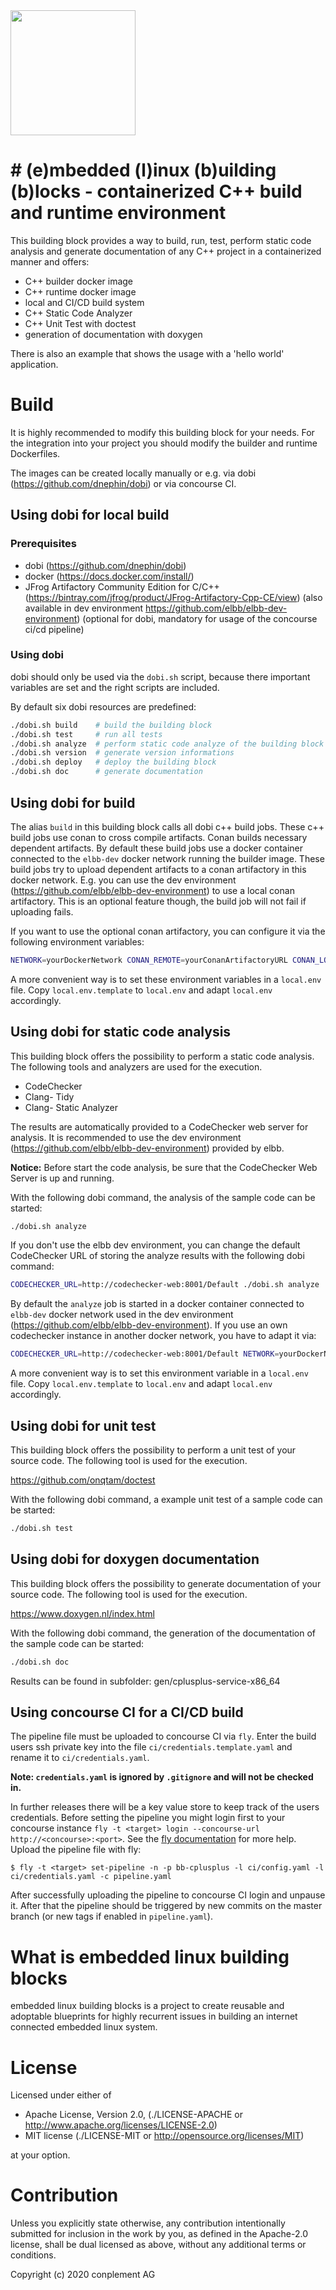 <img src="https://raw.githubusercontent.com/elbb/bb-buildingblock/master/.assets/logo.png" height="200">

# # (e)mbedded (l)inux (b)uilding (b)locks - containerized C++ build and runtime environment

This building block provides a way to build, run, test, perform static code analysis and generate documentation of any C++ project in a containerized manner and offers:

-   C++ builder docker image
-   C++ runtime docker image
-   local and CI/CD build system
-   C++ Static Code Analyzer
-   C++ Unit Test with doctest
-   generation of documentation with doxygen

There is also an example that shows the usage with a 'hello world' application.

# Build

It is highly recommended to modify this building block for your needs. For the integration
into your project you should modify the builder and runtime Dockerfiles.

The images can be created locally manually or e.g. via dobi (<https://github.com/dnephin/dobi>) or via concourse CI.

## Using dobi for local build

### Prerequisites

-   dobi (<https://github.com/dnephin/dobi>)
-   docker (<https://docs.docker.com/install/>)
-   JFrog Artifactory Community Edition for C/C++ (<https://bintray.com/jfrog/product/JFrog-Artifactory-Cpp-CE/view>) (also available in dev environment <https://github.com/elbb/elbb-dev-environment>) (optional for dobi, mandatory for usage of the concourse ci/cd pipeline)

### Using dobi

dobi should only be used via the `dobi.sh` script, because there important variables are set and the right scripts are included.

By default six dobi resources are predefined:

```sh
./dobi.sh build    # build the building block
./dobi.sh test     # run all tests
./dobi.sh analyze  # perform static code analyze of the building block
./dobi.sh version  # generate version informations
./dobi.sh deploy   # deploy the building block
./dobi.sh doc      # generate documentation
```

## Using dobi for build

The alias `build` in this building block calls all dobi c++ build jobs. These c++ build jobs use conan to cross compile artifacts. Conan builds necessary dependent artifacts. By default these build jobs use a docker container connected to the `elbb-dev` docker network running the builder image. These build jobs try to upload dependent artifacts to a conan artifactory in this docker network. E.g. you can use the dev environment (<https://github.com/elbb/elbb-dev-environment>) to use a local conan artifactory. This is an optional feature though, the build job will not fail if uploading fails.

If you want to use the optional conan artifactory, you can configure it via the following environment variables:

```sh
NETWORK=yourDockerNetwork CONAN_REMOTE=yourConanArtifactoryURL CONAN_LOGIN_USERNAME=yourUsername CONAN_PASSWORD=yourPassword CONAN_SSL_VERIFICATION=false ./dobi.sh build
```

A more convenient way is to set these environment variables in a `local.env` file. Copy `local.env.template` to `local.env` and adapt `local.env` accordingly.


## Using dobi for static code analysis

This building block offers the possibility to perform a static code analysis. The following tools and analyzers are used for the execution.

- CodeChecker
- Clang- Tidy
- Clang- Static Analyzer

The results are automatically provided to a CodeChecker web server for analysis. It is recommended to use the dev environment (<https://github.com/elbb/elbb-dev-environment>) provided by elbb.

**Notice:** Before start the code analysis, be sure that the CodeChecker Web Server is up and running.

With the following dobi command, the analysis of the sample code can be started:

```sh
./dobi.sh analyze
```

If you don't use the elbb dev environment, you can change the default CodeChecker URL of storing the analyze results with the following dobi command:

```sh
CODECHECKER_URL=http://codechecker-web:8001/Default ./dobi.sh analyze
```

By default the `analyze` job is started in a docker container connected to `elbb-dev` docker network used in the dev environment (<https://github.com/elbb/elbb-dev-environment>). If you use an own codechecker instance in another docker network, you have to adapt it via:

```sh
CODECHECKER_URL=http://codechecker-web:8001/Default NETWORK=yourDockerNetwork ./dobi.sh analyze
```

A more convenient way is to set this environment variable in a `local.env` file. Copy `local.env.template` to `local.env` and adapt `local.env` accordingly.


## Using dobi for unit test

This building block offers the possibility to perform a unit test of your source code. The following tool is used for the execution.

<https://github.com/onqtam/doctest>

With the following dobi command, a example unit test of a sample code can be started:

```sh
./dobi.sh test
```

## Using dobi for doxygen documentation

This building block offers the possibility to generate documentation of your source code. The following tool is used for the execution.

<https://www.doxygen.nl/index.html>

With the following dobi command, the generation of the documentation of the sample code can be started:

```sh
./dobi.sh doc
```

Results can be found in subfolder: gen/cplusplus-service-x86_64

## Using concourse CI for a CI/CD build

The pipeline file must be uploaded to concourse CI via `fly`.
Enter the build users ssh private key into the file `ci/credentials.template.yaml` and rename it to `ci/credentials.yaml`.

**Note: `credentials.yaml` is ignored by `.gitignore` and will not be checked in.**

In further releases there will be a key value store to keep track of the users credentials.
Before setting the pipeline you might login first to your concourse instance `fly -t <target> login --concourse-url http://<concourse>:<port>`. See the [fly documentation](https://concourse-ci.org/fly.html) for more help.
Upload the pipeline file with fly:

    $ fly -t <target> set-pipeline -n -p bb-cplusplus -l ci/config.yaml -l ci/credentials.yaml -c pipeline.yaml

After successfully uploading the pipeline to concourse CI login and unpause it. After that the pipeline should be triggered by new commits on the master branch (or new tags if enabled in `pipeline.yaml`).

# What is embedded linux building blocks

embedded linux building blocks is a project to create reusable and
adoptable blueprints for highly recurrent issues in building an internet
connected embedded linux system.

# License

Licensed under either of

-   Apache License, Version 2.0, (./LICENSE-APACHE or <http://www.apache.org/licenses/LICENSE-2.0>)
-   MIT license (./LICENSE-MIT or <http://opensource.org/licenses/MIT>)

at your option.

# Contribution

Unless you explicitly state otherwise, any contribution intentionally
submitted for inclusion in the work by you, as defined in the Apache-2.0
license, shall be dual licensed as above, without any additional terms or
conditions.

Copyright (c) 2020 conplement AG
